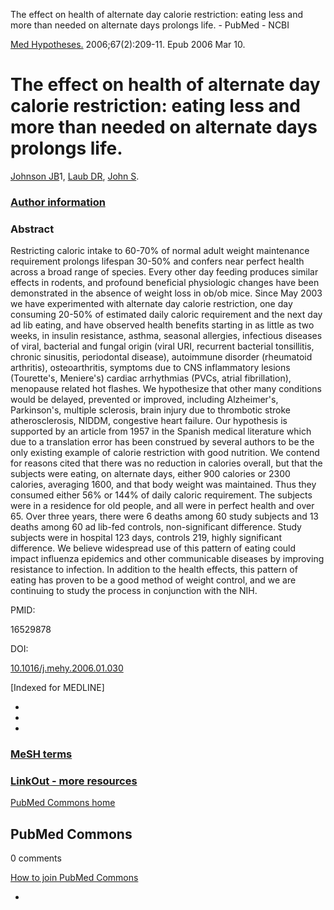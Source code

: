 The effect on health of alternate day calorie restriction: eating less and more than needed on alternate days prolongs life. - PubMed - NCBI

[Med Hypotheses.](https://www.ncbi.nlm.nih.gov/pubmed/16529878#) 2006;67(2):209-11. Epub 2006 Mar 10.

# The effect on health of alternate day calorie restriction: eating less and more than needed on alternate days prolongs life.

[Johnson JB](https://www.ncbi.nlm.nih.gov/pubmed/?term=Johnson%20JB%5BAuthor%5D&cauthor=true&cauthor_uid=16529878)1, [Laub DR](https://www.ncbi.nlm.nih.gov/pubmed/?term=Laub%20DR%5BAuthor%5D&cauthor=true&cauthor_uid=16529878), [John S](https://www.ncbi.nlm.nih.gov/pubmed/?term=John%20S%5BAuthor%5D&cauthor=true&cauthor_uid=16529878).

### [Author information](https://www.ncbi.nlm.nih.gov/pubmed/16529878#)

### Abstract

Restricting caloric intake to 60-70% of normal adult weight maintenance requirement prolongs lifespan 30-50% and confers near perfect health across a broad range of species. Every other day feeding produces similar effects in rodents, and profound beneficial physiologic changes have been demonstrated in the absence of weight loss in ob/ob mice. Since May 2003 we have experimented with alternate day calorie restriction, one day consuming 20-50% of estimated daily caloric requirement and the next day ad lib eating, and have observed health benefits starting in as little as two weeks, in insulin resistance, asthma, seasonal allergies, infectious diseases of viral, bacterial and fungal origin (viral URI, recurrent bacterial tonsillitis, chronic sinusitis, periodontal disease), autoimmune disorder (rheumatoid arthritis), osteoarthritis, symptoms due to CNS inflammatory lesions (Tourette's, Meniere's) cardiac arrhythmias (PVCs, atrial fibrillation), menopause related hot flashes. We hypothesize that other many conditions would be delayed, prevented or improved, including Alzheimer's, Parkinson's, multiple sclerosis, brain injury due to thrombotic stroke atherosclerosis, NIDDM, congestive heart failure. Our hypothesis is supported by an article from 1957 in the Spanish medical literature which due to a translation error has been construed by several authors to be the only existing example of calorie restriction with good nutrition. We contend for reasons cited that there was no reduction in calories overall, but that the subjects were eating, on alternate days, either 900 calories or 2300 calories, averaging 1600, and that body weight was maintained. Thus they consumed either 56% or 144% of daily caloric requirement. The subjects were in a residence for old people, and all were in perfect health and over 65. Over three years, there were 6 deaths among 60 study subjects and 13 deaths among 60 ad lib-fed controls, non-significant difference. Study subjects were in hospital 123 days, controls 219, highly significant difference. We believe widespread use of this pattern of eating could impact influenza epidemics and other communicable diseases by improving resistance to infection. In addition to the health effects, this pattern of eating has proven to be a good method of weight control, and we are continuing to study the process in conjunction with the NIH.

PMID:

16529878

DOI:

[10.1016/j.mehy.2006.01.030](https://doi.org/10.1016/j.mehy.2006.01.030)

[Indexed for MEDLINE]

-
-
-

### [MeSH terms](https://www.ncbi.nlm.nih.gov/pubmed/16529878#)

### [LinkOut - more resources](https://www.ncbi.nlm.nih.gov/pubmed/16529878#)

[PubMed Commons home](https://www.ncbi.nlm.nih.gov/pubmedcommons/)

##  PubMed Commons

0 comments

[How to join PubMed Commons](https://www.ncbi.nlm.nih.gov/pubmedcommons/help/join/)

-
